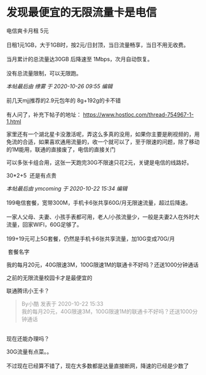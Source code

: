# 发现最便宜的无限流量卡是电信


电信爽卡月租 5元<br />
<br />
日租1元1GB，大于1GB时，按2元/日封顶，当日流量畅享，当日不用无收费。<br />
<br />
当月累计的总流量达30GB 后降速至 1Mbps，次月自动恢复。<br />
<br />
没有总流量限制，可以无限跑。

<i class="pstatus"> 本帖最后由 缭雾 于 2020-10-26 09:55 编辑 </i><br />
<br />
前几天mjj推荐的2.9元包年的 8g+192g的卡不错<br />
<br />
有人问了，补充下帖子的地址： https://www.hostloc.com/thread-754967-1-1.html

家里还有一个湖北星卡没激活呢，弄这么多真的没用，如果你主要是刷视频的，用免流的合适，如果喜欢通用流量的，收一个就可以了，至于限速的问题，除了移动的1M能用，联通的直接废了，电信的直接关门

可以多张卡组合用，这张一天跑完30G不限速只花2元，关键是电信的线路好。

30*2+5&nbsp;&nbsp;还是有点贵

<i class="pstatus"> 本帖最后由 ymcoming 于 2020-10-22 15:34 编辑 </i><br />
<br />
199电信套餐，宽带300M，手机卡6张共享60G/月无限速流量，超过后降速。<br />
<br />
一家人父母、夫妻、小孩手表都可用，老人/小孩流量少，一般是夫妻2人在外时大流量，回家WIFI，60G足够了。<br />
<br />
199+19元可上5G套餐，仍然是手机卡6张共享流量，加10G变成70G/月

<img src="static/image/smiley/default/lol.gif" smilieid="12" border="0" alt="" /><img src="static/image/smiley/default/lol.gif" smilieid="12" border="0" alt="" /> 套餐名字

我的每月20元，40G限速3M，100G限速1M的联通卡不好吗？还送1000分钟通话

之前的无限流量校园卡才是最便宜的

联通腾讯小王卡？

<div class="quote"><blockquote><font color="#999999">By小酷 发表于 2020-10-22 15:33</font><br />
<font color="#999999">我的每月20元，40G限速3M，100G限速1M的联通卡不好吗？还送1000分钟通话</font></blockquote></div><br />
现在还能办理吗？

30G流量有点菜。。<br />
<br />
不过现在已经算不错了，现在大多数都是达量直接断网，降速的已经是少数了
